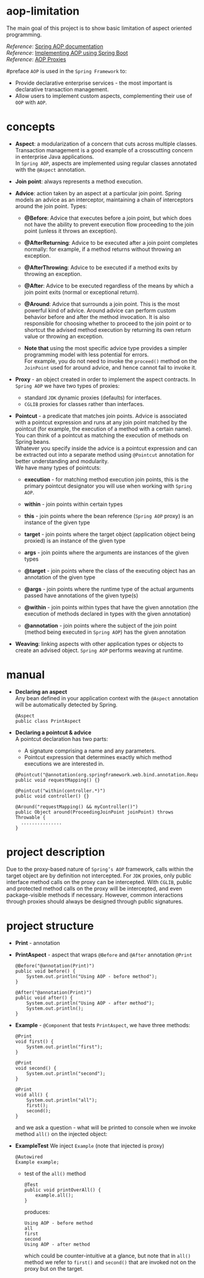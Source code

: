 # aop-limitation
The main goal of this project is to show basic limitation of aspect oriented 
programming.  

_Reference_: [Spring AOP documentation](https://docs.spring.io/spring/docs/current/spring-framework-reference/core.html#aop)  
_Reference_: [Implementing AOP using Spring Boot](http://www.baeldung.com/spring-aop-annotation)  
_Reference_: [AOP Proxies](https://docs.spring.io/spring/docs/current/spring-framework-reference/core.html#aop-understanding-aop-proxies)  

#preface
`AOP` is used in the `Spring Framework` to:
* Provide declarative enterprise services - the most important is declarative 
transaction management.
* Allow users to implement custom aspects, complementing their use 
of `OOP` with `AOP`.

# concepts
* **Aspect**: a modularization of a concern that cuts across multiple classes. 
Transaction management is a good example of a crosscutting concern in 
enterprise Java applications.  
In `Spring AOP`, aspects are implemented using regular classes annotated 
with the `@Aspect` annotation.

* **Join point**: always represents a method execution.

* **Advice**: action taken by an aspect at a particular join point. Spring 
    models an advice as an interceptor, maintaining a chain of interceptors 
    around the join point.
    Types:
    * **@Before**: Advice that executes before a join point, 
    but which does not have the ability to prevent execution flow proceeding 
    to the join point (unless it throws an exception).
    
    * **@AfterReturning**: Advice to be executed after a join point completes 
    normally: for example, if a method returns without throwing an exception.
    
    * **@AfterThrowing**: Advice to be executed if a method exits by throwing 
    an exception.
    
    * **@After**: Advice to be executed regardless of the means by which a 
    join point exits (normal or exceptional return).
    
    * **@Around**: Advice that surrounds a join point. 
    This is the most powerful kind of advice. Around advice can perform custom 
    behavior before and after the method invocation. 
    It is also responsible for choosing whether to proceed to the join point or 
    to shortcut the advised method execution by returning its own return value 
    or throwing an exception.
    
    * **Note that** using the most specific advice type provides a simpler programming 
    model with less potential for errors.  
    For example, you do not need to invoke the `proceed()` method on the 
    `JoinPoint` used for around advice, and hence cannot fail to invoke it.

* **Proxy** - an object created in order to implement the aspect contracts. 
In `Spring AOP` we have two types of proxies:
    * standard `JDK` dynamic proxies (defaults) for interfaces.
    * `CGLIB` proxies for classes rather than interfaces.

* **Pointcut** - a predicate that matches join points. Advice is associated 
with a pointcut expression and runs at any join point matched by the pointcut 
(for example, the execution of a method with a certain name). 
You can think of a pointcut as matching the execution of methods on Spring beans.  
Whatever you specify inside the advice is a pointcut expression and can be 
extracted out into a separate method using `@Pointcut` annotation for better 
understanding and modularity.  
    We have many types of pointcuts:
    * **execution** - for matching method execution join points, 
    this is the primary pointcut designator you will use when working with 
    `Spring AOP`.
    
    * **within** - join points within certain types 
    
    * **this** - join points where the bean reference 
    (`Spring AOP` proxy) is an instance of the given type
    
    * **target** - join points where the target object 
    (application object being proxied) is an instance of the given type
    
    * **args** - join points where the arguments are 
    instances of the given types
    
    * **@target** - join points where the class of the 
    executing object has an annotation of the given type
    
    * **@args** - join points where the runtime type of the 
    actual arguments passed have annotations of the given type(s)
    
    * **@within** - join points within types that have the 
    given annotation (the execution of methods declared in types with the 
    given annotation)
    
    * **@annotation** - join points where the subject of the 
    join point (method being executed in `Spring AOP`) has the given annotation

* **Weaving**: linking aspects with other application types or objects to create 
an advised object. `Spring AOP` performs weaving at runtime.

# manual
* **Declaring an aspect**  
Any bean defined in your application context with the `@Aspect` annotation will be 
automatically detected by Spring.
    ```
    @Aspect
    public class PrintAspect
    ```

* **Declaring a pointcut & advice**  
A pointcut declaration has two parts: 
    * A signature comprising a name and any parameters.
    * Pointcut expression that determines exactly which method 
    executions we are interested in.
    ```
    @Pointcut("@annotation(org.springframework.web.bind.annotation.RequestMapping)")
    public void requestMapping() {}

    @Pointcut("within(controller.*)")
    public void controller() {}

    @Around("requestMapping() && myController()")
    public Object around(ProceedingJoinPoint joinPoint) throws Throwable {
      ...............
   }      
    ```
# project description
Due to the proxy-based nature of `Spring’s AOP` framework, calls within the 
target object are by definition not intercepted. For `JDK` proxies, only 
public interface method calls on the proxy can be intercepted. With `CGLIB`, 
public and protected method calls on the proxy will be intercepted, and even 
package-visible methods if necessary. However, common interactions through 
proxies should always be designed through public signatures.

# project structure
* **Print** - annotation

* **PrintAspect** - aspect that wraps `@Before` and `@After` 
annotation `@Print`
    ```
    @Before("@annotation(Print)")
    public void before() {
        System.out.println("Using AOP - before method");
    }    
    ```
    ```
    @After("@annotation(Print)")
    public void after() {
        System.out.println("Using AOP - after method");
        System.out.println();
    }    
    ```
    
* **Example** - `@Component` that tests `PrintAspect`, we have three methods:
    ```
    @Print
    void first() {
        System.out.println("first");
    }    
    ```
    ```
    @Print
    void second() {
        System.out.println("second");
    }    
    ```
    ```
    @Print
    void all() {
        System.out.println("all");
        first();
        second();
    }    
    ```
    and we ask a question - what will be printed to console 
    when we invoke method `all()` on the injected object:
    
* **ExampleTest**
    We inject `Example` (note that injected is proxy)
    ```
    @Autowired
    Example example;
    ```
    * test of the `all()` method
        ```
        @Test
        public void printOverAll() {
            example.all();
        }    
        ```
        produces:
        ```
        Using AOP - before method
        all
        first
        second
        Using AOP - after method
        ```
        which could be counter-intuitive at a glance, but note that
        in `all()` method we refer to `first()` and `second()` that
        are invoked not on the proxy but on the target.